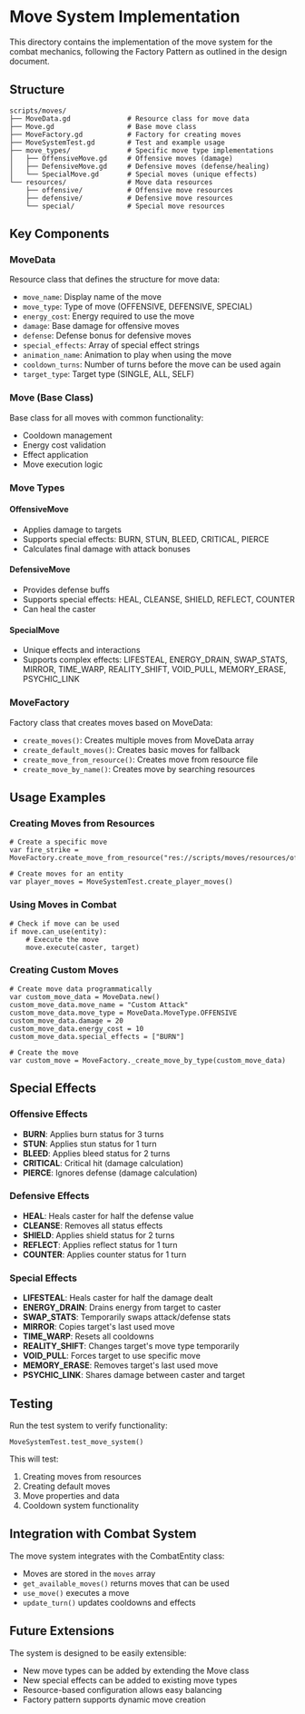# Move System Implementation

This directory contains the implementation of the move system for the combat mechanics, following the Factory Pattern as outlined in the design document.

## Structure

```
scripts/moves/
├── MoveData.gd              # Resource class for move data
├── Move.gd                  # Base move class
├── MoveFactory.gd           # Factory for creating moves
├── MoveSystemTest.gd        # Test and example usage
├── move_types/              # Specific move type implementations
│   ├── OffensiveMove.gd     # Offensive moves (damage)
│   ├── DefensiveMove.gd     # Defensive moves (defense/healing)
│   └── SpecialMove.gd       # Special moves (unique effects)
└── resources/               # Move data resources
    ├── offensive/           # Offensive move resources
    ├── defensive/           # Defensive move resources
    └── special/             # Special move resources
```

## Key Components

### MoveData
Resource class that defines the structure for move data:
- `move_name`: Display name of the move
- `move_type`: Type of move (OFFENSIVE, DEFENSIVE, SPECIAL)
- `energy_cost`: Energy required to use the move
- `damage`: Base damage for offensive moves
- `defense`: Defense bonus for defensive moves
- `special_effects`: Array of special effect strings
- `animation_name`: Animation to play when using the move
- `cooldown_turns`: Number of turns before the move can be used again
- `target_type`: Target type (SINGLE, ALL, SELF)

### Move (Base Class)
Base class for all moves with common functionality:
- Cooldown management
- Energy cost validation
- Effect application
- Move execution logic

### Move Types

#### OffensiveMove
- Applies damage to targets
- Supports special effects: BURN, STUN, BLEED, CRITICAL, PIERCE
- Calculates final damage with attack bonuses

#### DefensiveMove
- Provides defense buffs
- Supports special effects: HEAL, CLEANSE, SHIELD, REFLECT, COUNTER
- Can heal the caster

#### SpecialMove
- Unique effects and interactions
- Supports complex effects: LIFESTEAL, ENERGY_DRAIN, SWAP_STATS, MIRROR, TIME_WARP, REALITY_SHIFT, VOID_PULL, MEMORY_ERASE, PSYCHIC_LINK

### MoveFactory
Factory class that creates moves based on MoveData:
- `create_moves()`: Creates multiple moves from MoveData array
- `create_default_moves()`: Creates basic moves for fallback
- `create_move_from_resource()`: Creates move from resource file
- `create_move_by_name()`: Creates move by searching resources

## Usage Examples

### Creating Moves from Resources
```gdscript
# Create a specific move
var fire_strike = MoveFactory.create_move_from_resource("res://scripts/moves/resources/offensive/fire_strike.tres")

# Create moves for an entity
var player_moves = MoveSystemTest.create_player_moves()
```

### Using Moves in Combat
```gdscript
# Check if move can be used
if move.can_use(entity):
    # Execute the move
    move.execute(caster, target)
```

### Creating Custom Moves
```gdscript
# Create move data programmatically
var custom_move_data = MoveData.new()
custom_move_data.move_name = "Custom Attack"
custom_move_data.move_type = MoveData.MoveType.OFFENSIVE
custom_move_data.damage = 20
custom_move_data.energy_cost = 10
custom_move_data.special_effects = ["BURN"]

# Create the move
var custom_move = MoveFactory._create_move_by_type(custom_move_data)
```

## Special Effects

### Offensive Effects
- **BURN**: Applies burn status for 3 turns
- **STUN**: Applies stun status for 1 turn
- **BLEED**: Applies bleed status for 2 turns
- **CRITICAL**: Critical hit (damage calculation)
- **PIERCE**: Ignores defense (damage calculation)

### Defensive Effects
- **HEAL**: Heals caster for half the defense value
- **CLEANSE**: Removes all status effects
- **SHIELD**: Applies shield status for 2 turns
- **REFLECT**: Applies reflect status for 1 turn
- **COUNTER**: Applies counter status for 1 turn

### Special Effects
- **LIFESTEAL**: Heals caster for half the damage dealt
- **ENERGY_DRAIN**: Drains energy from target to caster
- **SWAP_STATS**: Temporarily swaps attack/defense stats
- **MIRROR**: Copies target's last used move
- **TIME_WARP**: Resets all cooldowns
- **REALITY_SHIFT**: Changes target's move type temporarily
- **VOID_PULL**: Forces target to use specific move
- **MEMORY_ERASE**: Removes target's last used move
- **PSYCHIC_LINK**: Shares damage between caster and target

## Testing

Run the test system to verify functionality:
```gdscript
MoveSystemTest.test_move_system()
```

This will test:
1. Creating moves from resources
2. Creating default moves
3. Move properties and data
4. Cooldown system functionality

## Integration with Combat System

The move system integrates with the CombatEntity class:
- Moves are stored in the `moves` array
- `get_available_moves()` returns moves that can be used
- `use_move()` executes a move
- `update_turn()` updates cooldowns and effects

## Future Extensions

The system is designed to be easily extensible:
- New move types can be added by extending the Move class
- New special effects can be added to existing move types
- Resource-based configuration allows easy balancing
- Factory pattern supports dynamic move creation 